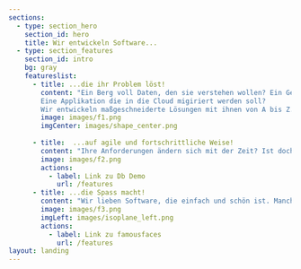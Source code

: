 ```yaml
---
sections:
  - type: section_hero
    section_id: hero
    title: Wir entwickeln Software...
  - type: section_features
    section_id: intro
    bg: gray
    featureslist:
      - title: ...die ihr Problem löst!
        content: "Ein Berg voll Daten, den sie verstehen wollen? Ein Geschäftsmodell, das sie digitalisieren wollen? 
        Eine Applikation die in die Cloud migiriert werden soll? 
        Wir entwickeln maßgeschneiderte Lösungen mit ihnen von A bis Z."
        image: images/f1.png
        imgCenter: images/shape_center.png
       
      - title:  ...auf agile und fortschrittliche Weise!
        content: "Ihre Anforderungen ändern sich mit der Zeit? Ist doch klar. Wir gehen von Veränderung aus. Deswegen arbeiten wir mit ihnen iterativer Art um kontinuerlich Wert zu schaffen und Risiken zu minimieren. Continous Deployment, DevOps und Data Analytics? Kein Problem, oder?"
        image: images/f2.png
        actions:
          - label: Link zu Db Demo
            url: /features
      - title: ...die Spass macht!
        content: "Wir lieben Software, die einfach und schön ist. Manchmal bringt sie einen sogar zum Lachen"
        image: images/f3.png
        imgLeft: images/isoplane_left.png
        actions:
          - label: Link zu famousfaces
            url: /features
layout: landing
---
```

